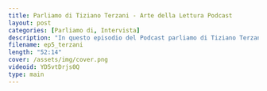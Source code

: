 ```yaml
---
title: Parliamo di Tiziano Terzani - Arte della Lettura Podcast
layout: post
categories: [Parliamo di, Intervista]
description: "In questo episodio del Podcast parliamo di Tiziano Terzani in compagnia del primo ospite, mio padre!"
filename: ep5_terzani
length: "52:14"
cover: /assets/img/cover.png
videoid: YD5vtDrjs0Q
type: main
---
```

